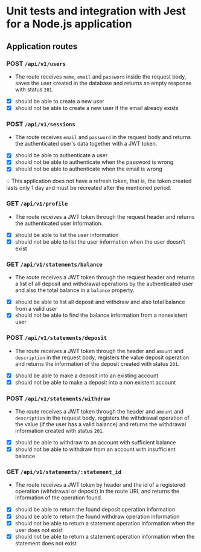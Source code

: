 # Unit tests and integration with Jest for a Node.js application

## Application routes

### POST `/api/v1/users`

- The route receives `name`, `email` and `password` inside the request body, saves the user created in the database and returns an empty response with status `201`.
- [X] should be able to create a new user
- [X] should not be able to create a new user if the email already exists

### POST `/api/v1/sessions`

- The route receives `email` and `password` in the request body and returns the authenticated user's data together with a JWT token.
- [X] should be able to authenticate a user
- [X] should not be able to authenticate when the password is wrong
- [X] should not be able to authenticate when the email is wrong

<aside>
💡 This application does not have a refresh token, that is, the token created lasts only 1 day and must be recreated after the mentioned period.

</aside>

### GET `/api/v1/profile`

- The route receives a JWT token through the request header and returns the authenticated user information.
- [X] should be able to list the user information
- [X] should not be able to list the user information when the user doesn't exist

### GET `/api/v1/statements/balance`

- The route receives a JWT token through the request header and returns a list of all deposit and withdrawal operations by the authenticated user and also the total balance in a `balance` property.
- [X] should be able to list all deposit and withdraw and also total balance from a valid user
- [X] should not be able to find the balance information from a nonexistent user

### POST `/api/v1/statements/deposit`

- The route receives a JWT token through the header and `amount` and `description` in the request body, registers the value deposit operation and returns the information of the deposit created with status `201`.
- [X] should be able to make a deposit into an existing account
- [X] should not be able to make a deposit into a non existent account

### POST `/api/v1/statements/withdraw`

- The route receives a JWT token through the header and `amount` and `description` in the request body, registers the withdrawal operation of the value (if the user has a valid balance) and returns the withdrawal information created with status `201`.
- [X] should be able to withdraw to an account with sufficient balance
- [X] should not be able to withdraw from an account with insufficient balance

### GET `/api/v1/statements/:statement_id`

- The route receives a JWT token by header and the id of a registered operation (withdrawal or deposit) in the route URL and returns the information of the operation found.
- [X] should be able to return the found deposit operation information
- [X] should be able to return the found withdraw operation information
- [X] should not be able to return a statement operation information when the user does not exist
- [X] should not be able to return a statement operation information when the statement does not exist
